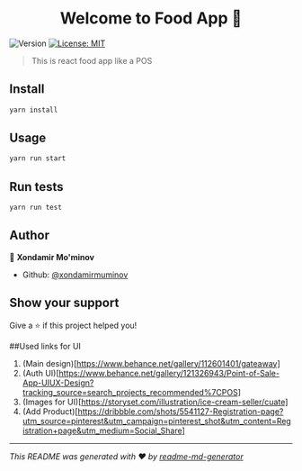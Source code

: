 <h1 align="center">Welcome to Food App 👋</h1>
<p>
  <img alt="Version" src="https://img.shields.io/badge/version-0.1.0-blue.svg?cacheSeconds=2592000" />
  <a href="#" target="_blank">
    <img alt="License: MIT" src="https://img.shields.io/badge/License-MIT-yellow.svg" />
  </a>
</p>

> This is react food app like a POS

## Install

```sh
yarn install
```

## Usage

```sh
yarn run start
```

## Run tests

```sh
yarn run test
```

## Author

👤 **Xondamir Mo'minov**

* Github: [@xondamirmuminov](https://github.com/xondamirmuminov)

## Show your support

Give a ⭐️ if this project helped you!

##Used links for UI
1. (Main design)[https://www.behance.net/gallery/112601401/gateaway]
2. (Auth UI)[https://www.behance.net/gallery/121326943/Point-of-Sale-App-UIUX-Design?tracking_source=search_projects_recommended%7CPOS]
3. (Images for UI)[https://storyset.com/illustration/ice-cream-seller/cuate]
4. (Add Product)[https://dribbble.com/shots/5541127-Registration-page?utm_source=pinterest&utm_campaign=pinterest_shot&utm_content=Registration+page&utm_medium=Social_Share]

***
_This README was generated with ❤️ by [readme-md-generator](https://github.com/kefranabg/readme-md-generator)_
